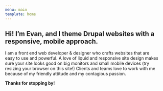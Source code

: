 ```yaml
---
menu: main
template: home
---
```

## Hi! I’m Evan, and I theme Drupal websites with a responsive, mobile approach.

I am a front end web developer & designer who crafts websites that are easy to use and powerful. A love of liquid and responsive site design makes sure your site looks good on big monitors and small mobile devices (try resizing your browser on this site!) Clients and teams love to work with me because of my friendly attitude and my contagious passion.

**Thanks for stopping by!**
